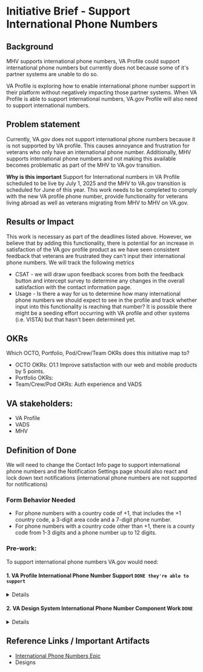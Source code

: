 # Initiative Brief - Support International Phone Numbers 

## Background
MHV supports international phone numbers, VA Profile could support international phone numbers but currently does not because some of it's partner systems are unable to do so. 

VA Profile is exploring how to enable international phone number support in their platform without negatively impacting those partner systems. When VA Profile is able to support international numbers, VA.gov Profile will also need to support international numbers.  

## Problem statement
Currently, VA.gov does not support international phone numbers because it is not supported by VA profile. This causes annoyance and frustration for veterans who only have an international phone number. Additionally, MHV supports international phone numbers and not making this available becomes problematic as part of the MHV to VA.gov transition. 

**Why is this important**
Support for International numbers in VA Profile scheduled to be live by July 1, 2025 and the MHV to VA.gov transition is scheduled for June of this year. This work needs to be completed to comply with the new VA profile phone number, provide functionality for veterans living abroad as well as veterans migrating from MHV to MHV on VA.gov. 



## Results or Impact
This work is necessary as part of the deadlines listed above. However, we believe that by adding this functionality, there is potential for an increase in satisfaction of the VA.gov profile product as we have seen consistent feedback that veterans are frustrated they can't input their international phone numbers. We will track the following metrics
- CSAT - we will draw upon feedback scores from both the feedback button and intercept survey to determine any changes in the overall satisfaction with the contact information page. 
- Usage - Is there a way for us to determine how many international phone numbers we should expect to see in the profile and track whether input into this functionality is reaching that number? It is possible there might be a seeding effort occurring with VA profile and other systems (i.e. VISTA) but that hasn't been determined yet. 


## OKRs 
Which OCTO, Portfolio, Pod/Crew/Team OKRs does this initiative map to? 
- OCTO OKRs: O1.1 Improve satisfaction with our web and mobile products by 5 points. 
- Portfolio OKRs:
- Team/Crew/Pod OKRs: Auth experience and VADS


## VA stakeholders:
- VA Profile
- VADS
- MHV

## Definition of Done
We will need to change the Contact Info page to support international phone numbers and the Notification Settings page should also react and lock down text notifications (international phone numbers are not supported for notifications)
 
### Form Behavior Needed
- For phone numbers with a country code of +1, that includes the +1 country code, a 3-digit area code and a 7-digit phone number.
- For phone numbers with a country code other than +1, there is a county code from 1-3 digits and a phone number up to 12 digits.


### Pre-work:
To support international phone numbers VA.gov would need:

#### 1. VA Profile International Phone Number Support `DONE they're able to support`

<details><summary>Details</summary>
<p>

There's a weekly communication call between VA Profile (BE) and VA Notify, VEText, and VA.gov This issues was initially discussed on that biweekly call and is a request raised by MHV. 

VA Profile support for International numbers is planned for PI 30 starting in Sept 2024

<details><summary>Call Log</summary>
<p>

1/25/2024

![Image](https://github.com/department-of-veterans-affairs/va.gov-team/assets/129431463/93ce6d8d-d10e-41d5-8393-637c2fa5df91)

2/14/2024



![Image](https://github.com/department-of-veterans-affairs/va.gov-team/assets/129431463/c6821397-42f1-49ed-afa7-f97f6d14925f)


</p>
</details> 

</p>
</details> 

#### 2. VA Design System International Phone Number Component Work `DONE` 
<details><summary>Details</summary>
<p>

The VADS/DSC is working on creating components that support international Phone Numbers. We should be able to use their components. We'd need to check to make sure the behaviors they build (eg. regex) fit the VA Profile supported behaviors but otherwise their solution should be something we can implement relatively quickly once the components are in the VADS. 

- [slack thread](https://dsva.slack.com/archives/C0NGDDXME/p1716225111815539?thread_ts=1716210018.192779&cid=C0NGDDXME)
- [[Design] International phone number pattern #3222](https://github.com/department-of-veterans-affairs/vets-design-system-documentation/issues/3222)
- [Experimental Design [International Phone number support] #2885](https://github.com/department-of-veterans-affairs/vets-design-system-documentation/issues/2885)
     -  [design figma ](https://www.figma.com/design/CToySzwbZYIf7cP9PHh5Hn/Phone-Number-Exploration?node-id=10-1034&node-type=FRAME&t=UXm6CTevrXC9SAf2-0)
     - DSC work is being done as part of [Phone number input needs to allow more than 10 character for international numbers #2673](https://github.com/department-of-veterans-affairs/vets-design-system-documentation/issues/2673) 
</p>
</details> 

## Reference Links / Important Artifacts 
- [International Phone Numbers Epic](https://github.com/department-of-veterans-affairs/va.gov-team/issues/74562)
- Designs 
